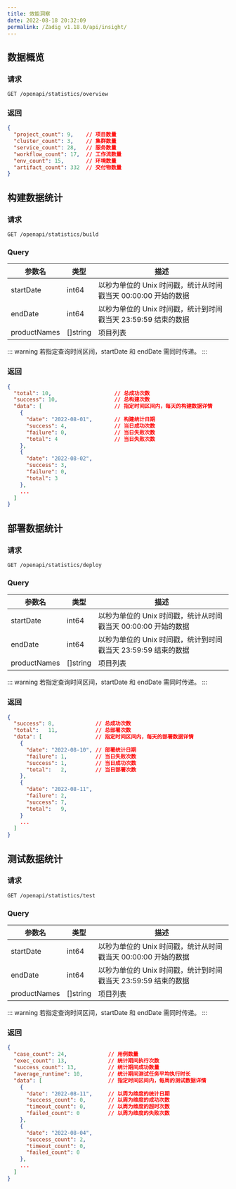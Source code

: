 ```yaml
---
title: 效能洞察
date: 2022-08-18 20:32:09
permalink: /Zadig v1.18.0/api/insight/
---
```


## 数据概览
### 请求

```
GET /openapi/statistics/overview
```

### 返回

```json
{
  "project_count": 9,    // 项目数量
  "cluster_count": 3,    // 集群数量
  "service_count": 28,   // 服务数量
  "workflow_count": 17,  // 工作流数量
  "env_count": 15,       // 环境数量
  "artifact_count": 332  // 交付物数量
}
```

## 构建数据统计

###  请求
```
GET /openapi/statistics/build
```

### Query
|参数名|类型|描述|
|---|---|---|
|startDate|int64|以秒为单位的 Unix 时间戳，统计从时间戳当天 00:00:00 开始的数据|
|endDate|int64|以秒为单位的 Unix 时间戳，统计到时间戳当天 23:59:59 结束的数据|
|productNames|[]string|项目列表|

::: warning
若指定查询时间区间，startDate 和 endDate 需同时传递。
:::

### 返回
```json
{
  "total": 10,                    // 总成功次数
  "success": 10,                  // 总构建次数
  "data": [                       // 指定时间区间内，每天的构建数据详情
    {
      "date": "2022-08-01",       // 构建统计日期
      "success": 4,               // 当日成功次数
      "failure": 0,               // 当日失败次数
      "total": 4                  // 当日失败次数
    },
    {
      "date": "2022-08-02",
      "success": 3,
      "failure": 0,
      "total": 3
    },
    ...
  ]
}
```

## 部署数据统计

###  请求
```
GET /openapi/statistics/deploy
```

### Query
|参数名|类型|描述|
|---|---|---|
|startDate|int64|以秒为单位的 Unix 时间戳，统计从时间戳当天 00:00:00 开始的数据|
|endDate|int64|以秒为单位的 Unix 时间戳，统计到时间戳当天 23:59:59 结束的数据|
|productNames|[]string|项目列表|

::: warning
若指定查询时间区间，startDate 和 endDate 需同时传递。
:::

### 返回
```json
{
  "success": 8,             // 总成功次数
  "total":   11,            // 总部署次数
  "data": [                 // 指定时间区间内，每天的部署数据详情
    {
      "date": "2022-08-10", // 部署统计日期
      "failure": 1,         // 当日失败次数
      "success": 1,         // 当日成功次数
      "total":   2,         // 当日部署次数
    },
    {
      "date": "2022-08-11",
      "failure": 2,
      "success": 7,
      "total":   9,
    }
    ...
  ]
}
```

## 测试数据统计

###  请求
```
GET /openapi/statistics/test
```

### Query
|参数名|类型|描述|
|---|---|---|
|startDate|int64|以秒为单位的 Unix 时间戳，统计从时间戳当天 00:00:00 开始的数据|
|endDate|int64|以秒为单位的 Unix 时间戳，统计到时间戳当天 23:59:59 结束的数据|
|productNames|[]string|项目列表|

::: warning
若指定查询时间区间，startDate 和 endDate 需同时传递。
:::

### 返回
```json
{
  "case_count": 24,             // 用例数量
  "exec_count": 13,             // 统计期间执行次数
  "success_count": 13,          // 统计期间成功数量
  "average_runtime": 10,        // 统计期间测试任务平均执行时长
  "data": [                     // 指定时间区间内，每周的测试数据详情
    {
      "date": "2022-08-11",     // 以周为维度的统计日期
      "success_count": 0,       // 以周为维度的成功次数
      "timeout_count": 0,       // 以周为维度的超时次数
      "failed_count": 0         // 以周为维度的失败次数
    },
    {
      "date": "2022-08-04",
      "success_count": 2,
      "timeout_count": 0,
      "failed_count": 0
    },
    ...
  ]
}
```
